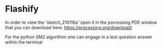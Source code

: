 # Flashify
 
In order to view the 'sketch_210116a' open it in the porcessing PDE window that you can download here: https://processing.org/download/


For the python SM2 algorithim one can engage in a test question answer within the terminal